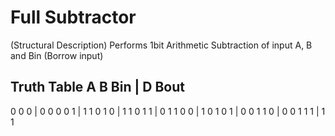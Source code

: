 # Full Subtractor

(Structural Description)
Performs 1bit Arithmetic Subtraction of input A, B and Bin (Borrow input) 

Truth Table
A B Bin | D Bout
----------------
0	0	0	  | 0	 0
0	0	1	  | 1	 1
0	1	0	  | 1	 1
0	1	1	  | 0	 1
1	0	0	  | 1	 0
1	0	1	  | 0	 0
1	1	0	  | 0	 0
1	1	1	  | 1	 1

